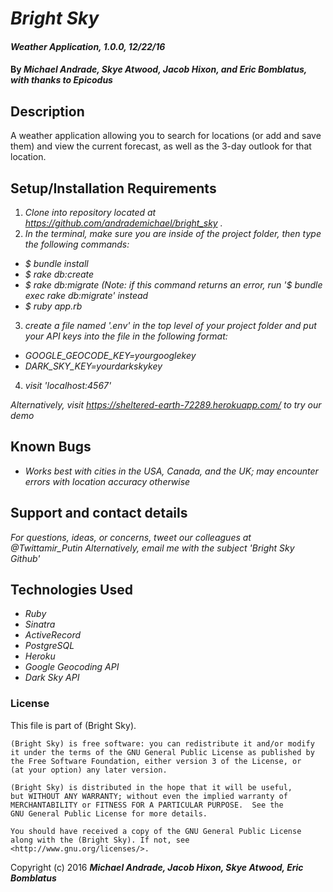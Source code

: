# _Bright Sky_

#### _Weather Application, 1.0.0, 12/22/16_

#### By _Michael Andrade, Skye Atwood, Jacob Hixon, and Eric Bomblatus, with thanks to Epicodus_

## Description

A weather application allowing you to search for locations (or add and save them) and view the current forecast, as well as the 3-day outlook for that location.

## Setup/Installation Requirements

1. _Clone into repository located at https://github.com/andrademichael/bright_sky ._
2. _In the terminal, make sure you are inside of the project folder, then type the following commands:_
  * _$ bundle install_
  * _$ rake db:create_
  * _$ rake db:migrate_ _(Note: if this command returns an error, run '$ bundle exec rake db:migrate' instead_
  * _$ ruby app.rb_
3. _create a file named '.env' in the top level of your project folder and put your API keys into the file in the following format:_
  * _GOOGLE_GEOCODE_KEY=yourgooglekey_
  * _DARK_SKY_KEY=yourdarkskykey_
4. _visit 'localhost:4567'_

_Alternatively, visit https://sheltered-earth-72289.herokuapp.com/ to try our demo_
## Known Bugs

* _Works best with cities in the USA, Canada, and the UK; may encounter errors with location accuracy otherwise_

## Support and contact details

_For questions, ideas, or concerns, tweet our colleagues at @Twittamir_Putin_
_Alternatively, email me with the subject 'Bright Sky Github'_

## Technologies Used

* _Ruby_
* _Sinatra_
* _ActiveRecord_
* _PostgreSQL_
* _Heroku_
* _Google Geocoding API_
* _Dark Sky API_

### License

This file is part of (Bright Sky).

    (Bright Sky) is free software: you can redistribute it and/or modify
    it under the terms of the GNU General Public License as published by
    the Free Software Foundation, either version 3 of the License, or
    (at your option) any later version.

    (Bright Sky) is distributed in the hope that it will be useful,
    but WITHOUT ANY WARRANTY; without even the implied warranty of
    MERCHANTABILITY or FITNESS FOR A PARTICULAR PURPOSE.  See the
    GNU General Public License for more details.

    You should have received a copy of the GNU General Public License
    along with the (Bright Sky). If not, see <http://www.gnu.org/licenses/>.

Copyright (c) 2016 **_Michael Andrade, Jacob Hixon, Skye Atwood, Eric Bomblatus_**
